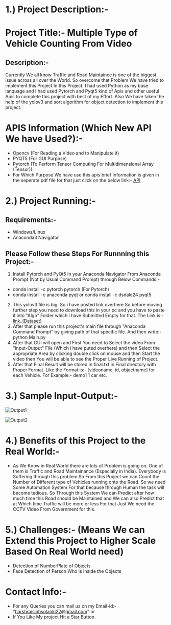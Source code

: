 # 1.) Project Description:-
# Project Title:- Multiple Type of Vehicle Counting From Video
## Description:-
Currently We all know Traffic and Road Maintaince is one of the biggest issue across all over the World. So overcome that Problem We have tried to implement this Project.In this Project, I had used Python as my base lanquage and I had used Pytorch and Pyqt5 kind of Apis and other useful Apis to complete this project with best of my Effort.
Also We have taken the help of the yolov3 and sort algorithm for object detection to implement this project.
# APIS Information (Which New API We have Used?):-
- Opencv (For Reading a Video and to Manipulate it)
- PYQT5 (For GUI Purpose)
- Pytorch (To Perform Tensor Computing For Multidimensional Array (Tensor))
- For Which Purpose We have use this apis brief Information is given in the seperate pdf file for that just click on the below link:-
[API](https://github.com/SolHarshraj2250/Harshrajsinh-Solanki/blob/B.tech/Python%20Project/API/Information%20about%20apis.pdf)

# 2.) Project Running:-
## Requirements:-
- Windows/Linux
- Anaconda3 Navigator

## Please Follow these Steps For Runnning this Project:-
1. Install Pytorch and PyQt5 in your Anaconda Navigator From Anaconda Prompt (Not by Usual Command Prompt) through Below Commands:-
- conda install -c pytorch pytorch (For Pytorch)
- conda install -c anaconda pyqt or conda install -c dsdale24 pyqt5
2. This yolov3 file is big. So i have posted link overhere So before moving further step you need to download this in your pc and you have to paste it into "Algo" Folder which i have Submitted Empty for that.
The Link is:-[link_(Dataset)](https://pjreddie.com/media/files/yolov3.weights)
3. After that please run this project's main file through "Anaconda Command Prompt" by giving path of that specific file. And then write:- python Main.py
4. After that GUI will open and First You need to Select the video From "input-Output" File (Which i have puted overhere) and then Select the appropriate Area by clicking double click on mouse and then Start the video then You will be able to see the Proper Live Running of Project.
5. After that Final Result will be stored in final.txt in Final directory with Proper Format.
Like the Format is:- [videoname, id, objectname] for each Vehicle. For Example:- demo1 1 car etc.

# 3.) Sample Input-Output:-
![Output1](Input-Output/Final1.gif)

![Output2](Input-Output/Final2.gif)

# 4.) Benefits of this Project to the Real World:-
- As We Know in Real World there are lots of Problem is going on. One of them is Traffic and Road Maintainance (Especially in India). Everybody is Suffering through this problem.So From this Project we can Count the Number of Different type of Vehicles running onto the Road. So we need Some Automation System For that because through Human the task will become tedious. So Through this System We can Predict after how much time this Road should be Maintained and We can also Predict that at Which time Traffic will be more or less For that Just We need the CCTV Video From Government for this.
# 5.) Challenges:- (Means We can Extend this Project to Higher Scale Based On Real World need)
- Detection pf NumberPlate of Objects
- Face Detection of Person Who is Inside the Objects
# Contact Info:-
- For any Queries you can mail us on my Email-id:-"harshrajsinhsolanki22@gmail.com" or 
- If You Like My project Hit a Star Button.


